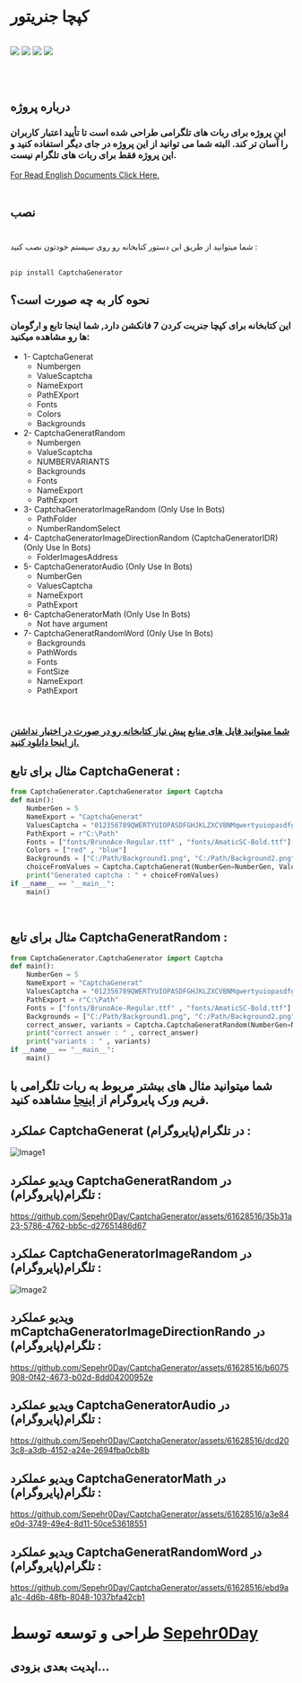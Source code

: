 # کپچا جنریتور
  <br>
  <a href="https://pypi.org/project/Pillow/"><img src="https://img.shields.io/badge/CaptchaGenerator-1.1.6-Green" ></a>
  <a href="https://pypi.org/project/Pyrogram/"><img src="https://img.shields.io/badge/pyrogram-2.0.106-orange" ></a>
  <a href="https://pypi.org/project/Pillow/"><img src="https://img.shields.io/badge/Pillow-9.4.0-red" ></a>
  <a href="https://pypi.org/project/gTTS/"><img src="https://img.shields.io/badge/gTTS-2.3.2-blue" ></a> 
  
    
  
<br><br>

## درباره پروژه
### این پروژه برای ربات های تلگرامی طراحی شده است تا تأیید اعتبار کاربران را آسان تر کند. البته شما می توانید از این پروژه در جای دیگر استفاده کنید و این پروژه فقط برای ربات های تلگرام نیست.
<a href="https://github.com/Sepehr0Day/CaptchaGenerator/edit/main/README.md">For Read English Documents Click Here.</a> 
<br><br>

## نصب
### 
<br>
شما میتوانید از طریق این دستور کتابخانه رو روی سیستم خودتون نصب کنید : 
<br><br>

```
pip install CaptchaGenerator
```

## نحوه کار به چه صورت است؟
### این کتابخانه برای کپچا جنریت کردن 7 فانکشن دارد, شما اینجا تابع و ارگومان ها رو مشاهده میکنید:
   * 1- CaptchaGenerat
      * Numbergen
      * ValueScaptcha
      * NameExport
      * PathEXport
      * Fonts
      * Colors
      * Backgrounds   
   * 2- CaptchaGeneratRandom
      * Numbergen
      * ValueScaptcha
      * NUMBERVARIANTS
      * Backgrounds
      * Fonts
      * NameExport
      * PathExport
   * 3- CaptchaGeneratorImageRandom (Only Use In Bots)
      * PathFolder
      * NumberRandomSelect
   * 4- CaptchaGeneratorImageDirectionRandom (CaptchaGeneratorIDR) (Only Use In Bots)
      * FolderImagesAddress
   * 5- CaptchaGeneratorAudio (Only Use In Bots)
      * NumberGen
      * ValuesCaptcha
      * NameExport 
      * PathExport
   * 6- CaptchaGeneratorMath (Only Use In Bots)
      *  Not have argument
   * 7- CaptchaGeneratRandomWord (Only Use In Bots)
      * Backgrounds
      * PathWords 
      * Fonts 
      * FontSize 
      * NameExport 
      * PathExport
<br>

### <a href="https://github.com/Sepehr0Day/CaptchaGenerator/blob/main/Font%20%2C%20Background%20And%20Photo.zip">شما میتوانید فایل های منابع پیش نیاز کتابخانه رو در صورت در اختیار نداشتن  از اینجا دانلود کنید.</a>

## مثال برای تابع CaptchaGenerat :
```python
from CaptchaGenerator.CaptchaGenerator import Captcha
def main():
    NumberGen = 5
    NameExport = "CaptchaGenerat"  
    ValuesCaptcha = "012356789QWERTYUIOPASDFGHJKLZXCVBNMqwertyuiopasdfghjklzxcvbnm!@#$%&*"  
    PathExport = r"C:\Path" 
    Fonts = ["fonts/BrunoAce-Regular.ttf" , "fonts/AmaticSC-Bold.ttf"]['AmaticSC-Bold.ttf', 'AmaticSC-Regular.ttf', 'ArchitectsDaughter-Regular.ttf']
    Colors = ["red" , "blue"] 
    Backgrounds = ["C:/Path/Background1.png", "C:/Path/Background2.png", "C:/Path/Background3.png"]
    choiceFromValues = Captcha.CaptchaGenerat(NumberGen=NumberGen, ValuesCaptcha=ValuesCaptcha, NameExport=NameExport, PathExport=PathExport, Fonts=Fonts, Colors=Colors, Backgrounds=Backgrounds)
    print("Generated captcha : " + choiceFromValues)
if __name__ == "__main__":
    main()
```
<br>

## مثال برای تابع CaptchaGeneratRandom :


```python
from CaptchaGenerator.CaptchaGenerator import Captcha
def main():
    NumberGen = 5
    NameExport = "CaptchaGenerat"  
    ValuesCaptcha = "012356789QWERTYUIOPASDFGHJKLZXCVBNMqwertyuiopasdfghjklzxcvbnm!@#$%&*"  
    PathExport = r"C:\Path" 
    Fonts = ["fonts/BrunoAce-Regular.ttf" , "fonts/AmaticSC-Bold.ttf"]
    Backgrounds = ["C:/Path/Background1.png", "C:/Path/Background2.png", "C:/Path/Background3.png"]
    correct_answer, variants = Captcha.CaptchaGeneratRandom(NumberGen=NumberGen , ValuesCaptcha=ValuesCaptcha , NumberVariants=5 , Backgrounds=Backgrounds , Fonts=Fonts , NameExport=NameExport , PathExport=PathExport)
    print("correct answer : " , correct_answer)
    print("variants : " , variants)
if __name__ == "__main__":
    main()
```
## شما میتوانید مثال های بیشتر مربوط به ربات تلگرامی با فریم ورک پایروگرام از <a href="">اینجا</a> مشاهده کنید.

## عملکرد CaptchaGenerat در تلگرام(پایروگرام) :
![Image1](https://raw.githubusercontent.com/Sepehr0Day/CaptchaGenerator/main/TestTelegramBot.png)
## ویدیو عملکرد CaptchaGeneratRandom در تلگرام(پایروگرام)  :
https://github.com/Sepehr0Day/CaptchaGenerator/assets/61628516/35b31a23-5786-4762-bb5c-d27651486d67
## عملکرد CaptchaGeneratorImageRandom در تلگرام(پایروگرام)  :
![Image2](https://raw.githubusercontent.com/Sepehr0Day/CaptchaGenerator/main/TestCaptchaGeneratorImageRandom.png)
## ویدیو عملکرد mCaptchaGeneratorImageDirectionRando در تلگرام(پایروگرام)  :
https://github.com/Sepehr0Day/CaptchaGenerator/assets/61628516/b6075908-0f42-4673-b02d-8dd04200952e
## ویدیو عملکرد CaptchaGeneratorAudio در تلگرام(پایروگرام)  :
https://github.com/Sepehr0Day/CaptchaGenerator/assets/61628516/dcd203c8-a3db-4152-a24e-2694fba0cb8b
## ویدیو عملکرد CaptchaGeneratorMath در تلگرام(پایروگرام)  :
https://github.com/Sepehr0Day/CaptchaGenerator/assets/61628516/a3e84e0d-3749-49e4-8d11-50ce53618551
## ویدیو عملکرد CaptchaGeneratRandomWord در تلگرام(پایروگرام)  :
https://github.com/Sepehr0Day/CaptchaGenerator/assets/61628516/ebd9aa1c-4d6b-48fb-8048-1037bfa42cb1
# طراحی و توسعه توسط <a href="https://t.me/sepehr0day">Sepehr0Day</a>
## اپدیت بعدی بزودی...
